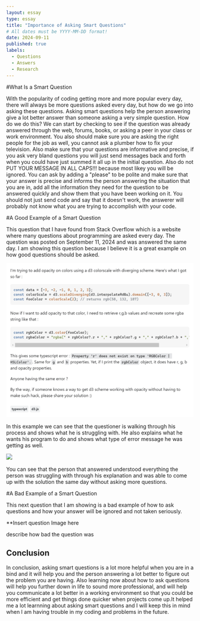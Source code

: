 ```yaml
---
layout: essay
type: essay
title: "Importance of Asking Smart Questions"
# All dates must be YYYY-MM-DD format!
date: 2024-09-11
published: true
labels:
  - Questions
  - Answers
  - Research
---
```


#What Is a Smart Question

   With the popularity of coding getting more and more popular every day, there will always be more questions asked every day, but how do we go into
asking these questions.  Asking smart questions help the person answering give a lot better answer than someone asking a very simple question.  How do we do this? We can start by checking to see if the question was already answered through the web, forums, books, or asking a peer in your class or work environment.  You also should make sure you are asking the right people for the job as well, you cannot ask a plumber how to fix your television. Also make sure that your questions are informative and precise, if you ask very bland questions you will just send messages back and forth when you could have just summed it all up in the initial question.  Also do not PUT YOUR MESSAGE IN ALL CAPS!!! because most likey you will be ignored.  You can ask by adding a "please" to be polite and make sure that your answer is precise and informs the person answering the situation that you are in, add all the information they need for the question to be answered quickly and show them that you have been working on it.  You should not just send code and say that it doesn't work, the answerer will probably not know what you are trying to accomplish with your code.

#A Good Example of a Smart Question

   This question that I have found from Stack Overflow which is a website where many questions about programming are asked every day.  The question was posted on September 11, 2024 and was answered the same day.  I am showing this question because I believe it is a great example on how good questions should be asked.

   <img width="700px" class="rounded float-start pe-4" src="../img/Screenshot 2024-09-12 133411.png">

   In this example we can see that the questioner is walking through his process and shows what he is struggling with.  He also explains what he wants his program to do and shows what type of error message he was getting as well.

   <img width="700px" class="rounded float-start pe-4" src="../img/2024-09-12 133431.png">

   You can see that the person that answered understood everything the person was struggling with through his explanation and was able to come up with the solution the same day without asking more questions.
   
#A Bad Example of a Smart Question

   This next question that I am showing is a bad example of how to ask questions and how your answer will be ignored and not taken seriously.

  **Insert question Image here

describe how bad the question was

## Conclusion

   In conclusion, asking smart questions is a lot more helpful when you are in a bind and it will help you and the person answering a lot better to 
figure out the problem you are having.  Also learning now about how to ask questions will help you further down in life to sound more professional, 
and will help you communicate a lot better in a working environment so that you could be more efficient and get things done quicker when projects come up.It helped me a lot learnning about asking smart questions and I will keep this in mind when I am having trouble in my coding and problems in the future.

